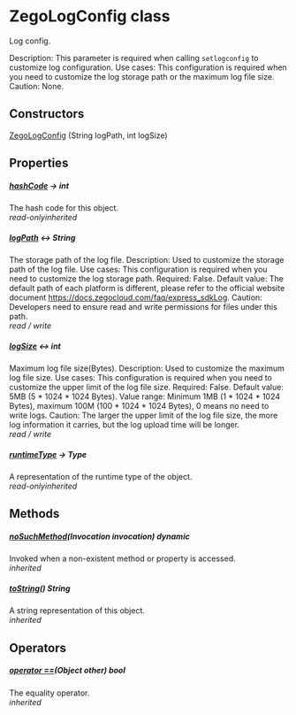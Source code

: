 


# ZegoLogConfig class









<p>Log config.</p>
<p>Description: This parameter is required when calling <code>setlogconfig</code> to customize log configuration.
Use cases: This configuration is required when you need to customize the log storage path or the maximum log file size.
Caution: None.</p>




## Constructors

[ZegoLogConfig](../zego_uikit_prebuilt_live_audio_room/ZegoLogConfig/ZegoLogConfig.md) (String logPath, int logSize)

   


## Properties

##### [hashCode](../zego_uikit_prebuilt_live_audio_room/ZegoLogConfig/hashCode.md) &#8594; int



The hash code for this object.  
_<span class="feature">read-only</span><span class="feature">inherited</span>_



##### [logPath](../zego_uikit_prebuilt_live_audio_room/ZegoLogConfig/logPath.md) &#8596; String



The storage path of the log file. Description: Used to customize the storage path of the log file. Use cases: This configuration is required when you need to customize the log storage path. Required: False. Default value: The default path of each platform is different, please refer to the official website document <a href="https://docs.zegocloud.com/faq/express_sdkLog">https://docs.zegocloud.com/faq/express_sdkLog</a>. Caution: Developers need to ensure read and write permissions for files under this path.  
_<span class="feature">read / write</span>_



##### [logSize](../zego_uikit_prebuilt_live_audio_room/ZegoLogConfig/logSize.md) &#8596; int



Maximum log file size(Bytes). Description: Used to customize the maximum log file size. Use cases: This configuration is required when you need to customize the upper limit of the log file size. Required: False. Default value: 5MB (5 * 1024 * 1024 Bytes). Value range: Minimum 1MB (1 * 1024 * 1024 Bytes), maximum 100M (100 * 1024 * 1024 Bytes), 0 means no need to write logs. Caution: The larger the upper limit of the log file size, the more log information it carries, but the log upload time will be longer.  
_<span class="feature">read / write</span>_



##### [runtimeType](../zego_uikit_prebuilt_live_audio_room/ZegoLogConfig/runtimeType.md) &#8594; Type



A representation of the runtime type of the object.  
_<span class="feature">read-only</span><span class="feature">inherited</span>_





## Methods

##### [noSuchMethod](../zego_uikit_prebuilt_live_audio_room/ZegoLogConfig/noSuchMethod.md)(Invocation invocation) dynamic



Invoked when a non-existent method or property is accessed.  
_<span class="feature">inherited</span>_



##### [toString](../zego_uikit_prebuilt_live_audio_room/ZegoLogConfig/toString.md)() String



A string representation of this object.  
_<span class="feature">inherited</span>_





## Operators

##### [operator ==](../zego_uikit_prebuilt_live_audio_room/ZegoLogConfig/operator_equals.md)(Object other) bool



The equality operator.  
_<span class="feature">inherited</span>_















